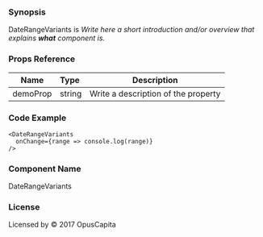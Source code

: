 ### Synopsis

DateRangeVariants is 
*Write here a short introduction and/or overview that explains **what** component is.*

### Props Reference

| Name                           | Type                    | Description                                                 |
| ------------------------------ | :---------------------- | ----------------------------------------------------------- |
| demoProp                       | string                  | Write a description of the property                         |

### Code Example

```
<DateRangeVariants 
  onChange={range => console.log(range)}
/>
```

### Component Name

DateRangeVariants

### License

Licensed by © 2017 OpusCapita

